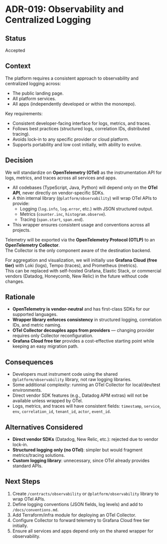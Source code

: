 # ADR-019: Observability and Centralized Logging

## Status
Accepted

## Context
The platform requires a consistent approach to observability and centralized logging across:
- The public landing page.
- All platform services.
- All apps (independently developed or within the monorepo).

Key requirements:
- Consistent developer-facing interface for logs, metrics, and traces.
- Follows best practices (structured logs, correlation IDs, distributed tracing).
- Avoids lock-in to any specific provider or cloud platform.
- Supports portability and low cost initially, with ability to evolve.

## Decision
We will standardize on **OpenTelemetry (OTel)** as the instrumentation API for logs, metrics, and traces across all services and apps.

- All codebases (TypeScript, Java, Python) will depend only on the **OTel API**, never directly on vendor-specific SDKs.
- A thin internal library (`@platform/observability`) will wrap OTel APIs to provide:
  - Logging (`log.info`, `log.error`, etc.) with JSON structured output.
  - Metrics (`counter.inc`, `histogram.observe`).
  - Tracing (`span.start`, `span.end`).
- This wrapper ensures consistent usage and conventions across all projects.

Telemetry will be exported via the **OpenTelemetry Protocol (OTLP)** to an **OpenTelemetry Collector**.  
The Collector is the only component aware of the destination backend.

For aggregation and visualization, we will initially use **Grafana Cloud (free tier)** with Loki (logs), Tempo (traces), and Prometheus (metrics).  
This can be replaced with self-hosted Grafana, Elastic Stack, or commercial vendors (Datadog, Honeycomb, New Relic) in the future without code changes.

## Rationale
- **OpenTelemetry is vendor-neutral** and has first-class SDKs for our supported languages.
- **Wrapper library enforces consistency** in structured logging, correlation IDs, and metric naming.
- **OTel Collector decouples apps from providers** — changing provider requires only Collector reconfiguration.
- **Grafana Cloud free tier** provides a cost-effective starting point while keeping an easy migration path.

## Consequences
- Developers must instrument code using the shared `@platform/observability` library, not raw logging libraries.
- Some additional complexity: running an OTel Collector for local/dev/test environments.
- Direct vendor SDK features (e.g., Datadog APM extras) will not be available unless wrapped by OTel.
- Logs, metrics, and traces will have consistent fields: `timestamp`, `service`, `env`, `correlation_id`, `tenant_id`, `actor`, `event_id`.

## Alternatives Considered
- **Direct vendor SDKs** (Datadog, New Relic, etc.): rejected due to vendor lock-in.
- **Structured logging only (no OTel)**: simpler but would fragment metrics/tracing solutions.
- **Custom logging library**: unnecessary, since OTel already provides standard APIs.

## Next Steps
1. Create `/contracts/observability` or `@platform/observability` library to wrap OTel APIs.  
2. Define logging conventions (JSON fields, log levels) and add to `/docs/conventions.md`.  
3. Add Terraform/infra module for deploying an OTel Collector.  
4. Configure Collector to forward telemetry to Grafana Cloud free tier initially.  
5. Ensure all services and apps depend only on the shared wrapper for observability.
